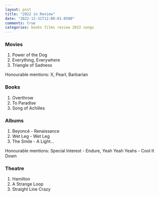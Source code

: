 ```yaml
---
layout: post
title: "2022 in Review"
date: "2022-12-31T12:00:01-0500"
comments: true
categories: books films review 2022 songs
---
```



### Movies
1. Power of the Dog
2. Everything, Everywhere
3. Triangle of Sadness

Honourable mentions: X, Pearl, Barbarian

### Books
1. Overthrow
2. To Paradise
3. Song of Achilles

### Albums
1. Beyoncé - Renaissance
2. Wet Leg - Wet Leg
3. The Smile - A Light…

Honourable mentions: Special Interest - Endure, Yeah Yeah Yeahs - Cool It Down

### Theatre
1. Hamilton
2. A Strange Loop
3. Straight Line Crazy
